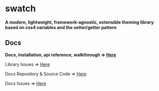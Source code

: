 # swatch

**A modern, lightweight, framework-agnostic, extensible theming library based on css4 variables and the setter/getter pattern** 

## Docs

**Docs, installation, api reference, walkthrough => [Here](https://swatch.dev)**

Library Issues => [Here](https://github.com/fwrlines/swatch/issues)

Docs Repository & Source Code => [Here](https://github.com/fwrlines/swatch-docs)

Docs Issues => [Here](https://github.com/fwrlines/swatch-docs/issues)
